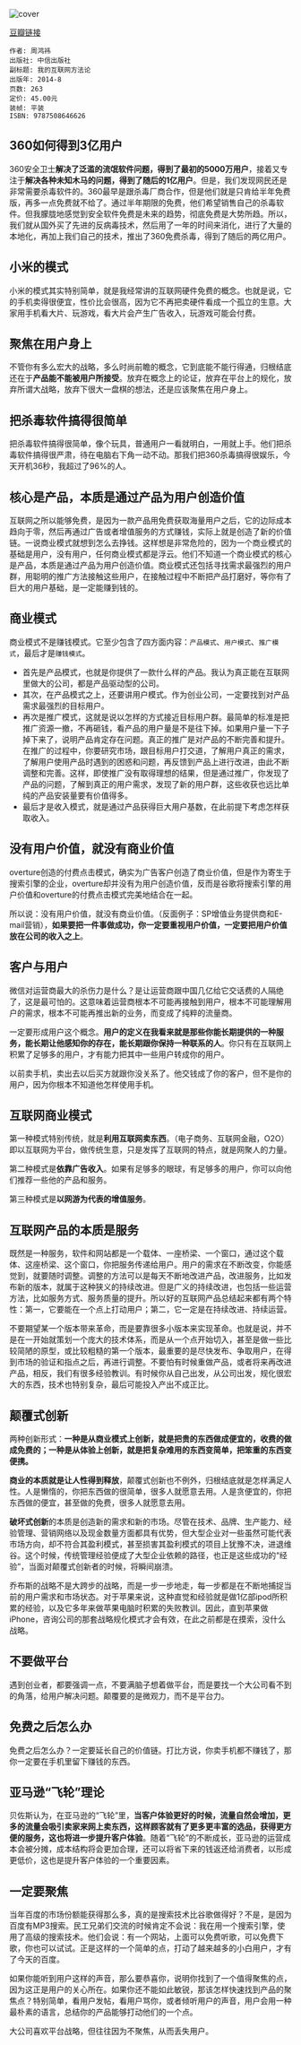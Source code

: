 ![cover](https://img1.doubanio.com/lpic/s27331559.jpg)

[豆瓣链接](https://book.douban.com/subject/25928983/)

    作者: 周鸿祎 
    出版社: 中信出版社
    副标题: 我的互联网方法论
    出版年: 2014-8
    页数: 263
    定价: 45.00元
    装帧: 平装
    ISBN: 9787508646626

## 360如何得到3亿用户
360安全卫士**解决了泛滥的流氓软件问题，得到了最初的5000万用户**，接着又专注于**解决各种未知木马的问题，得到了随后的1亿用户**。但是，我们发现网民还是非常需要杀毒软件的。360最早是跟杀毒厂商合作，但是他们就是只肯给半年免费版，再多一点免费就不给了。通过半年期限的免费，他们希望销售自己的杀毒软件。但我朦胧地感觉到安全软件免费是未来的趋势，彻底免费是大势所趋。所以，我们就从国外买了先进的反病毒技术，然后用了一年的时间来消化，进行了大量的本地化，再加上我们自己的技术，推出了360免费杀毒，得到了随后的两亿用户。

## 小米的模式
小米的模式其实特别简单，就是我经常讲的互联网硬件免费的概念。也就是说，它的手机卖得很便宜，性价比会很高，因为它不再把卖硬件看成一个孤立的生意。大家用手机看大片、玩游戏，看大片会产生广告收入，玩游戏可能会付费。

## 聚焦在用户身上
不管你有多么宏大的战略，多么时尚前瞻的概念，它到底能不能行得通，归根结底还在于**产品能不能被用户所接受**。放弃在概念上的论证，放弃在平台上的规化，放弃所谓大战略，放弃下很大一盘棋的想法，还是应该聚焦在用户身上。

## 把杀毒软件搞得很简单
把杀毒软件搞得很简单，像个玩具，普通用户一看就明白，一用就上手。他们把杀毒软件搞得很严肃，待在电脑右下角一动不动。那我们把360杀毒搞得很娱乐，今天开机36秒，我超过了96%的人。

## 核心是产品，本质是通过产品为用户创造价值
互联网之所以能够免费，是因为一款产品用免费获取海量用户之后，它的边际成本趋向于零，然后再通过广告或者增值服务的方式赚钱，实际上就是创造了新的价值链。一说商业模式就想到怎么去挣钱。这样想是非常危险的，因为一个商业模式的基础是用户，没有用户，任何商业模式都是浮云。他们不知道一个商业模式的核心是产品，本质是通过产品为用户创造价值。商业模式还包括寻找需求最强烈的用户群，用聪明的推广方法接触这些用户，在接触过程中不断把产品打磨好，等你有了巨大的用户基础，是一定能赚到钱的。

## 商业模式
商业模式不是赚钱模式。它至少包含了四方面内容：`产品模式`、`用户模式`、`推广模式`，最后才是`赚钱模式`。
* 首先是产品模式，也就是你提供了一款什么样的产品。我认为真正能在互联网里做大的公司，都是产品驱动型的公司。
* 其次，在产品模式之上，还要讲用户模式。作为创业公司，一定要找到对产品需求最强烈的目标用户。
* 再次是推广模式，这就是说以怎样的方式接近目标用户群。最简单的标准是把推广资源一撤，不再砸钱，看产品的用户量是不是往下掉。如果用户量一下子掉下来了，说明产品肯定存在问题。真正的推广是对产品的不断完善和提升。在推广的过程中，你要研究市场，跟目标用户打交道，了解用户真正的需求，了解用户使用产品时遇到的困惑和问题，再反馈到产品上进行改进，由此不断调整和完善。这样，即使推广没有取得理想的结果，但是通过推广，你发现了产品的问题，了解到真正的用户需求，发现了新的用户群，这些收获也远比单纯的产品安装量要有价值得多。
* 最后才是收入模式，就是通过产品获得巨大用户基数，在此前提下考虑怎样获取收入。

## 没有用户价值，就没有商业价值
overture创造的付费点击模式，确实为广告客户创造了商业价值，但是作为寄生于搜索引擎的企业，overture却并没有为用户创造价值，反而是谷歌将搜索引擎的用户价值和overture的付费点击模式完美地结合在一起。

所以说：没有用户价值，就没有商业价值。（反面例子：SP增值业务提供商和E-mail营销），**如果要把一件事做成功，你一定要重视用户价值，一定要把用户价值放在公司的收入之上**。

## 客户与用户
微信对运营商最大的杀伤力是什么？是让运营商跟中国几亿给它交话费的人隔绝了，这是最可怕的。这意味着运营商根本不可能再接触到用户，根本不可能理解用户的需求，根本不可能再推出新的业务，而变成了纯粹的流量商。

一定要形成用户这个概念。**用户的定义在我看来就是那些你能长期提供的一种服务，能长期让他感知你的存在，能长期跟你保持一种联系的人**。你只有在互联网上积累了足够多的用户，才有能力把其中一些用户转成你的用户。

以前卖手机，卖出去以后买方就跟你没关系了。他交钱成了你的客户，但不是你的用户，因为你根本不知道他怎样使用手机。

## 互联网商业模式
第一种模式特别传统，就是**利用互联网卖东西**。（电子商务、互联网金融，O2O）即以互联网为平台，做传统生意，只是发挥了互联网的特点，就是网聚人的力量。

第二种模式是**依靠广告收入**。如果有足够多的眼球，有足够多的用户，你可以向他们推荐一些他的产品和服务。

第三种模式是**以网游为代表的增值服务**。

## 互联网产品的本质是服务
既然是一种服务，软件和网站都是一个载体、一座桥梁、一个窗口，通过这个载体、这座桥梁、这个窗口，你把服务传递给用户。用户的需求在不断改变，你能感觉到，就要随时调整。调整的方法可以是每天不断地改进产品，改进服务，比如发布新的版本，就属于这种狭义的持续改进。但是广义的持续改进，也包括一些运营方法，比如服务方式、服务质量的提升。所以好的互联网产品总结起来都有两个特性：第一，它要能在一个点上打动用户；第二，它一定是在持续改进、持续运营。

不要期望某一个版本带来革命，而是要靠很多小版本来实现革命。也就是说，并不是在一开始就策划一个庞大的技术体系，而是从一个点开始切入，甚至是做一些比较简陋的原型，或比较粗糙的第一个版本，最重要的是尽快发布、争取用户，在得到市场的验证和指点之后，再进行调整。不要怕有时候重做产品，或者将来再改进产品，相反，我们有很多经验教训。有时候你从自己出发，从公司出发，规化很宏大的东西，技术也特别复杂，最后可能投入产出不成正比。

## 颠覆式创新
两种创新形式：**一种是从商业模式上创新，就是把贵的东西做成便宜的，收费的做成免费的；一种是从体验上创新，就是把复杂难用的东西变简单，把笨重的东西变便携。**

**商业的本质就是让人性得到释放**，颠覆式创新也不例外，归根结底就是怎样满足人性。人是懒惰的，你把东西做的很简单，很多人就愿意去用。人是贪便宜的，你把东西做的便宜，甚至做的免费，很多人就愿意去用。

**破坏式创新**的本质是创造新的需求和新的市场。尽管在技术、品牌、生产能力、经验管理、营销网络以及现金数量方面都具有优势，但大型企业对一些虽然可能代表市场方向，却不符合其盈利模式，甚至损害其盈利模式的项目上犹豫不决，进退维谷。这个时候，传统管理经验便成了大型企业依赖的路径，也正是这些成功的“经验”，当面对颠覆式创新者的时候，将瞬间崩溃。

乔布斯的战略不是大跨步的战略，而是一步一步地走，每一步都是在不断地捕捉当前的用户需求和市场状态。对于苹果来说，这种直觉和经验就是做1亿部ipod所积累的经验，以及它多年来做苹果电脑时积累的失败教训。因此，直到苹果做iPhone，咨询公司的那套战略规化模式才会有效，在此之前都是在摸索，没什么战略。

## 不要做平台
遇到创业者，都要强调一点，不要满脑子想着做平台，而是要找一个大公司看不到的角落，给用户解决问题。颠覆要的是微观力，而不是平台力。

## 免费之后怎么办
免费之后怎么办？一定要延长自己的价值链。打比方说，你卖手机都不赚钱了，那你一定要在手机里留下赚钱的东西。

## 亚马逊“飞轮”理论
贝佐斯认为，在亚马逊的“飞轮”里，**当客户体验更好的时候，流量自然会增加，更多的流量会吸引卖家来网上卖东西，这样顾客就有了更多更丰富的选品，获得更方便的服务，这也将进一步提升客户体验**。随着“飞轮”的不断成长，亚马逊的运营成本会被分摊，成本结构将会更加合理，还可以将省下来的钱返还给消费者，以形成更低价，这也是提升客户体验的一个重要因素。

## 一定要聚焦
当年百度的市场份额能获得那么多，真的是搜索技术比谷歌做得好？不是，是因为百度有MP3搜索。民工兄弟们交流的时候肯定不会说：我在用一个搜索引擎，使用了高级的搜索技术。他们会说：有一个网站，上面可以免费听歌，可以免费下歌，你也可以试试。正是这样的一个简单的点，打动了越来越多的小白用户，才有了今天的百度。

如果你能听到用户这样的声音，那么要恭喜你，说明你找到了一个值得聚焦的点，因为这正是用户的关心所在。如果你还不能如此敏锐，那该怎样快速找到产品的聚焦点？特别简单，看用户发帖，看用户骂你，或者倾听用户的声音，用户会用一种最朴素的语言，总结你的产品能够打动他们的一个点。

大公司喜欢平台战略，但往往因为不聚焦，从而丢失用户。
